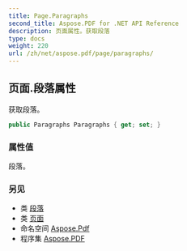 ```yaml
---
title: Page.Paragraphs
second_title: Aspose.PDF for .NET API Reference
description: 页面属性。获取段落
type: docs
weight: 220
url: /zh/net/aspose.pdf/page/paragraphs/
---
```

## 页面.段落属性

获取段落。

```csharp
public Paragraphs Paragraphs { get; set; }
```

### 属性值

段落。

### 另见

* 类 [段落](../../paragraphs/)
* 类 [页面](../)
* 命名空间 [Aspose.Pdf](../../../aspose.pdf/)
* 程序集 [Aspose.PDF](../../../)